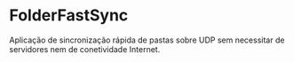 # FolderFastSync
Aplicação de sincronização rápida de pastas sobre UDP sem necessitar de servidores nem de conetividade Internet.
